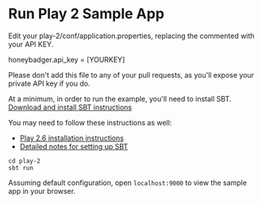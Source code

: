 # Run Play 2 Sample App

Edit your play-2/conf/application.properties, replacing the commented with your API KEY.

honeybadger.api_key = [YOURKEY]

Please don't add this file to any of your pull requests, as you'll expose your private API key if you do.

At a minimum, in order to run the example, you'll need to install SBT.
[Download and install SBT instructions](https://www.scala-sbt.org/download.html)

You may need to follow these instructions as well:

* [Play 2.6 installation instructions](https://www.playframework.com/documentation/2.6.x/Installing)
* [Detailed notes for setting up SBT](https://www.scala-sbt.org/release/docs/Setup-Notes.html)


```
cd play-2
sbt run
```

Assuming default configuration, open `localhost:9000` to view the sample app in your browser.